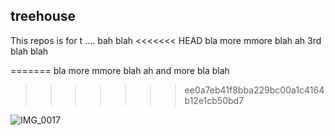 ## treehouse

This repos is for t .... bah blah
<<<<<<< HEAD
bla more mmore blah ah  3rd blah blah 

=======
bla more mmore blah ah  and more bla blah
>>>>>>> ee0a7eb41f8bba229bc00a1c4164b12e1cb50bd7

![IMG_0017](https://user-images.githubusercontent.com/51131852/87108167-7965b880-c216-11ea-975b-d158217201ac.JPG)
